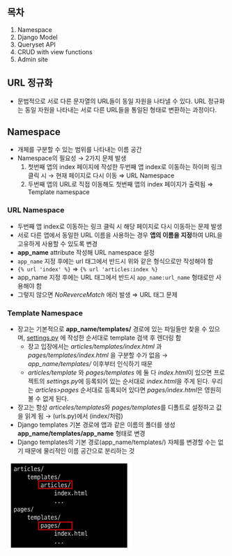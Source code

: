 ## 목차

1. Namespace
2. Django Model
3. Queryset API
4. CRUD with view functions
5. Admin site

## URL 정규화

- 문법적으로 서로 다른 문자열의 URL들이 동일 자원을 나타낼 수 있다. URL 정규화는 동일 자원을 나타내는 서로 다른 URL들을 통일된 형태로 변환하는 과정이다.

## Namespace

- 개체를 구분할 수 있는 범위를 나타내는 이름 공간
- Namespace의 필요성 → 2가지 문제 발생
    1. 첫번째 앱의 index 페이지에 작성한 두번째 앱 index로 이동하는 하이퍼 링크 클릭 시 → 현재 페이지로 다시 이동 ⇒ URL Namespace
    2. 두번째 앱의 URL로 직접 이동해도 첫번째 앱의 index 페이지가 출력됨 ⇒ Template namespace

### URL Namespace

- 두번째 앱 index로 이동하는 링크 클릭 시 해당 페이지로 다시 이동하는 문제 발생
- 서로 다른 앱에서 동일한 URL 이름을 사용하는 경우 **앱의 이름을 지정**하여 URL을 고유하게 사용할 수 있도록 변경
- **app_name** attribute 작성해 URL namespace 설정
- `app_name` 지정 후에는 url 태그에서 반드시 위와 같은 형식으로만 작성해야 함
- `{% url 'index' %}` ⇒ `{% url 'articles:index %}`
- app_name 지정 후에는 URL 태그에서 반드시 `app_name:url_name` 형태로만 사용해야 함
- 그렇지 않으면 *NoReverceMatch* 에러 발생 ⇒ URL 태그 문제

### Template Namespace

- 장고는 기본적으로 **app_name/templates/** 경로에 있는 파일들만 찾을 수 있으며, [settings.py](http://settings.py) 에 작성한 순서대로 template 검색 후 렌더링 함
    - 장고 입장에서는 *articles/templates/index.html* 과 *pages/templates/index.html* 을 구분할 수가 없음 → *app_name/templates/* 이후부터 인식하기 때문
    - *articles/template* 와 *pages/templates* 에 둘 다 *index.html*이 있으면 프로젝트의 *settings.py*에 등록되어 있는 순서대로 *index.html*을 주게 된다. 우리는 *articles>pages* 순서대로 등록되어 있다면 *pages/index.html*은 영원히 볼 수 없게 된다.
- 장고는 항상 *articeles/templates*와 *pages/templates*를 디폴트로 설정하고 값을 읽게 됨 → (urls.py)에서 (index/처럼)
- Django templates 기본 경로에 앱과 같은 이름의 폴더를 생성 **app_name/templates/app_name** 형태로 변경
- Django templates의 기본 경로(app_name/templates/) 자체를 변경할 수는 없기 때문에 물리적인 이름 공간으로 분리하는 것

![02_templaespace.PNG](images/02_templaespace.PNG)

